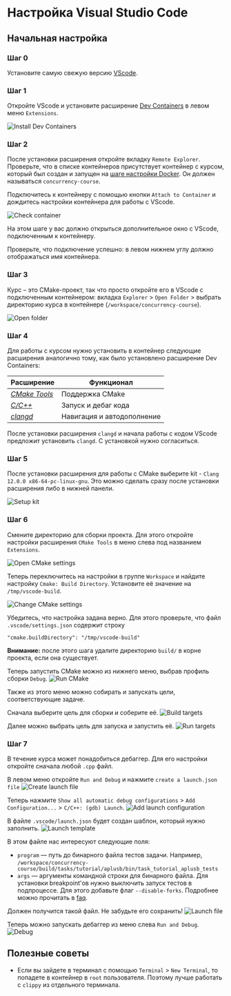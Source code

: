 # Настройка Visual Studio Code

## Начальная настройка

### Шаг 0

Установите самую свежую версию [VScode](https://code.visualstudio.com/download).

### Шаг 1

Откройте VScode и установите расширение [Dev Containers](https://marketplace.visualstudio.com/items?itemName=ms-vscode-remote.remote-containers) в левом меню `Extensions`.

![Install Dev Containers](https://gitlab.com/concurrency-course-2022-ta/concurrency-course-media/-/raw/main/docs-images/vscode-install-extension.png)

### Шаг 2

После установки расширения откройте вкладку `Remote Explorer`. Проверьте, что в списке контейнеров присутствует контейнер с курсом, который был создан и запущен на [шаге настройки Docker](docker.md). Он должен называться `concurrency-course`. 

Подключитесь к контейнеру с помощью кнопки `Attach to Container` и дождитесь настройки контейнера для работы с VScode.

![Check container](https://gitlab.com/concurrency-course-2022-ta/concurrency-course-media/-/blob/3360510dab757a1c535e3e003a9d0399575875b4/docs-images/vscode-check-container.png)

На этом шаге у вас должно открыться дополнительное окно с VScode, подключенным к контейнеру.

Проверьте, что подключение успешно: в левом нижнем углу должно отображаться имя контейнера.

### Шаг 3

Курс – это CMake-проект, так что просто откройте его в VScode с подключенным контейнером: вкладка `Explorer` > `Open Folder` > выбрать директорию курса в контейнере (`/workspace/concurrency-course`).

![Open folder](https://gitlab.com/concurrency-course-2022-ta/concurrency-course-media/-/blob/3360510dab757a1c535e3e003a9d0399575875b4/docs-images/vscode-open-folder.png)

### Шаг 4

Для работы с курсом нужно установить в контейнер следующие расширения аналогично тому, как было установлено расширение Dev Containers:

| Расширение | Функционал |
|---|---|
| _[CMake Tools](https://marketplace.visualstudio.com/items?itemName=ms-vscode.cmake-tools)_ | Поддержка CMake |
| _[C/C++](https://marketplace.visualstudio.com/items?itemName=ms-vscode.cpptools)_ | Запуск и дебаг кода
| _[clangd](https://marketplace.visualstudio.com/items?itemName=llvm-vs-code-extensions.vscode-clangd)_ | Навигация и автодополнение |

После установки расширения `clangd` и начала работы с кодом VScode предложит установить `clangd`. С установкой нужно согласиться.

### Шаг 5

После установки расширения для работы с CMake выберите kit - `Clang 12.0.0 x86-64-pc-linux-gnu`. Это можно сделать сразу после установки расширения либо в нижней панели.

![Setup kit](https://gitlab.com/concurrency-course-2022-ta/concurrency-course-media/-/blob/3360510dab757a1c535e3e003a9d0399575875b4/docs-images/vscode-choose-kit.png)

### Шаг 6

Смените директорию для сборки проекта. Для этого откройте настройки расширения `CMake Tools` в меню слева под названием `Extensions`.

![Open CMake settings](https://gitlab.com/concurrency-course-2022-ta/concurrency-course-media/-/blob/3360510dab757a1c535e3e003a9d0399575875b4/docs-images/vscode-open-cmake-settings.png)

Теперь переключитесь на настройки в группе `Workspace` и найдите настройку `Cmake: Build Directory`. Установите её значение на `/tmp/vscode-build`.

![Change CMake settings](https://gitlab.com/concurrency-course-2022-ta/concurrency-course-media/-/blob/3360510dab757a1c535e3e003a9d0399575875b4/docs-images/vscode-choose-build-dir.png)

Убедитесь, что настройка задана верно. Для этого проверьте, что файл `.vscode/settings.json` содержит строку
```
"cmake.buildDirectory": "/tmp/vscode-build"
```

**Внимание:** после этого шага удалите директорию `build/` в корне проекта, если она существует.

Теперь запустить CMake можно из нижнего меню, выбрав профиль сборки `Debug`.
![Run CMake](https://gitlab.com/concurrency-course-2022-ta/concurrency-course-media/-/blob/3360510dab757a1c535e3e003a9d0399575875b4/docs-images/vscode-run-cmake.png)

Также из этого меню можно собирать и запускать цели, соответствующие задаче.

Сначала выберите цель для сборки и соберите её.
![Build targets](https://gitlab.com/concurrency-course-2022-ta/concurrency-course-media/-/blob/3360510dab757a1c535e3e003a9d0399575875b4/docs-images/vscode-build.png)

Далее можно выбрать цель для запуска и запустить её.
![Run targets](https://gitlab.com/concurrency-course-2022-ta/concurrency-course-media/-/blob/3360510dab757a1c535e3e003a9d0399575875b4/docs-images/vscode-run.png)

### Шаг 7

В течение курса может понадобиться дебаггер. Для его настройки откройте сначала любой `.cpp` файл. 

В левом меню откройте `Run and Debug` и нажмите `create a launch.json file`
![Create launch file](https://gitlab.com/concurrency-course-2022-ta/concurrency-course-media/-/blob/3360510dab757a1c535e3e003a9d0399575875b4/docs-images/vscode-create-launch-file.png)

Теперь нажмите `Show all automatic debug configurations` > `Add Configuration...` > `C/C++: (gdb) Launch`. 
![Add launch configuration](https://gitlab.com/concurrency-course-2022-ta/concurrency-course-media/-/blob/3360510dab757a1c535e3e003a9d0399575875b4/docs-images/vscode-add-configuration.png)


В файле `.vscode/launch.json` будет создан шаблон, который нужно заполнить. 
![Launch template](https://gitlab.com/concurrency-course-2022-ta/concurrency-course-media/-/blob/3360510dab757a1c535e3e003a9d0399575875b4/docs-images/vscode-launch-template.png)

В этом файле нас интересуют следующие поля:
- `program` — путь до бинарного файла тестов задачи. Например, `/workspace/concurrency-course/build/tasks/tutorial/aplusb/bin/task_tutorial_aplusb_tests`
- `args` — аргументы командной строки для бинарного файла. Для установки breakpoint'ов нужно выключить запуск тестов в подпроцессе. Для этого добавьте флаг `--disable-forks`. Подробнее можно прочитать в [faq](faq.md).

Должен получится такой файл. Не забудьте его сохранить!
![Launch file](https://gitlab.com/concurrency-course-2022-ta/concurrency-course-media/-/blob/3360510dab757a1c535e3e003a9d0399575875b4/docs-images/vscode-launch-file.png)

Теперь можно запускать дебаггер из меню слева `Run and Debug`.
![Debug](https://gitlab.com/concurrency-course-2022-ta/concurrency-course-media/-/blob/3360510dab757a1c535e3e003a9d0399575875b4/docs-images/vscode-debug.png)

## Полезные советы

- Если вы зайдете в терминал с помощью `Terminal` > `New Terminal`, то попадете в контейнер в `root` пользователя. Поэтому лучше работать с `clippy` из отдельного терминала.
